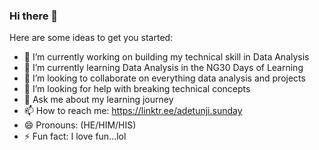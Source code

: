 ### Hi there 👋


Here are some ideas to get you started:

- 🔭 I’m currently working on building my technical skill in Data Analysis
- 🌱 I’m currently learning Data Analysis in the NG30 Days of Learning
- 👯 I’m looking to collaborate on everything data analysis and projects
- 🤔 I’m looking for help with breaking technical concepts
- 💬 Ask me about my learning journey
- 📫 How to reach me: https://linktr.ee/adetunji.sunday
- 😄 Pronouns: (HE/HIM/HIS)
- ⚡ Fun fact: I love fun...lol
